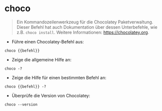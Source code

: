 # choco

> Ein Kommandozeilenwerkzeug für die Chocolatey Paketverwaltung.
> Dieser Befehl hat auch Dokumentation über dessen Unterbefehle, wie z.B. `choco install`.
> Weitere Informationen: <https://chocolatey.org>.

- Führe einen Chocolatey-Befehl aus:

`choco {{befehl}}`

- Zeige die allgemeine Hilfe an:

`choco -?`

- Zeige die Hilfe für einen bestimmten Befehl an:

`choco {{befehl}} -?`

- Überprüfe die Version von Chocolatey:

`choco --version`
